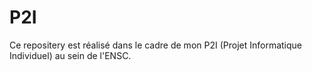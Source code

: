 # P2I
Ce repositery est réalisé dans le cadre de mon P2I (Projet Informatique Individuel) au sein de l'ENSC.
